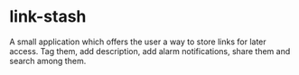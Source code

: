 # link-stash
A small application which offers the user a way to store links for later access. Tag them, add description, add alarm notifications, share them and search among them.
